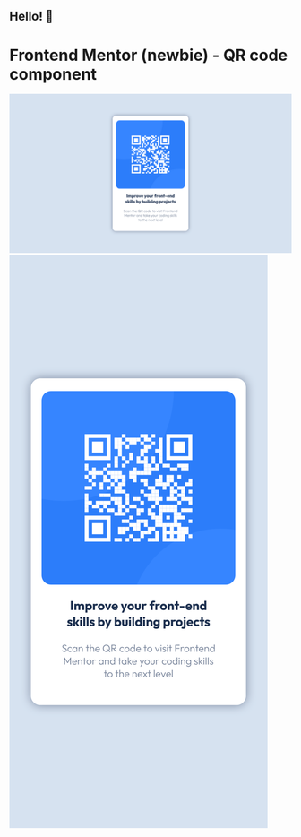 ## Hello! 👋
# Frontend Mentor (newbie) - QR code component

![Design:](./design/desktop.png)
![Design:](./design/mobile.png)